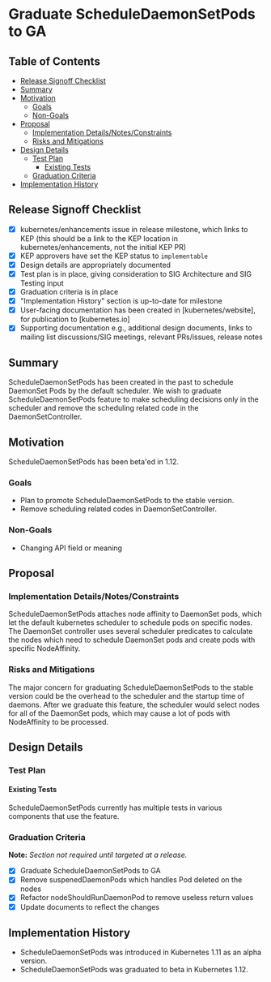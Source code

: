 # Graduate ScheduleDaemonSetPods to GA

## Table of Contents

<!-- toc -->
- [Release Signoff Checklist](#release-signoff-checklist)
- [Summary](#summary)
- [Motivation](#motivation)
  - [Goals](#goals)
  - [Non-Goals](#non-goals)
- [Proposal](#proposal)
  - [Implementation Details/Notes/Constraints](#implementation-detailsnotesconstraints)
  - [Risks and Mitigations](#risks-and-mitigations)
- [Design Details](#design-details)
  - [Test Plan](#test-plan)
    - [Existing Tests](#existing-tests)
  - [Graduation Criteria](#graduation-criteria)
- [Implementation History](#implementation-history)
<!-- /toc -->

## Release Signoff Checklist

- [x] kubernetes/enhancements issue in release milestone, which links to KEP (this should be a link to the KEP location in kubernetes/enhancements, not the initial KEP PR)
- [x] KEP approvers have set the KEP status to `implementable`
- [x] Design details are appropriately documented
- [x] Test plan is in place, giving consideration to SIG Architecture and SIG Testing input
- [x] Graduation criteria is in place
- [x] "Implementation History" section is up-to-date for milestone
- [x] User-facing documentation has been created in [kubernetes/website], for publication to [kubernetes.io]
- [x] Supporting documentation e.g., additional design documents, links to mailing list discussions/SIG meetings, relevant PRs/issues, release notes

## Summary

ScheduleDaemonSetPods has been created in the past to schedule DaemonSet Pods by the default scheduler. We wish to graduate ScheduleDaemonSetPods feature to make scheduling decisions only in the scheduler and remove the scheduling related code in the DaemonSetController.

## Motivation

ScheduleDaemonSetPods has been beta'ed in 1.12.

### Goals

+ Plan to promote ScheduleDaemonSetPods to the stable version.
+ Remove scheduling related codes in DaemonSetController.

### Non-Goals

+ Changing API field or meaning

## Proposal

### Implementation Details/Notes/Constraints

ScheduleDaemonSetPods attaches node affinity to DaemonSet pods, which let the default kubernetes scheduler to schedule pods on specific nodes. The DaemonSet controller uses several scheduler predicates to calculate the nodes which need to schedule DaemonSet pods and create pods with specific NodeAffinity.

### Risks and Mitigations

The major concern for graduating ScheduleDaemonSetPods to the stable version could be the overhead to the scheduler and the startup time of daemons. After we graduate this feature, the scheduler would select nodes for all of the DaemonSet pods, which may cause a lot of pods with NodeAffinity to be processed.

## Design Details

### Test Plan

#### Existing Tests

ScheduleDaemonSetPods currently has multiple tests in various components that use the feature.

### Graduation Criteria

**Note:** *Section not required until targeted at a release.*

- [x] Graduate ScheduleDaemonSetPods to GA
- [x] Remove suspenedDaemonPods which handles Pod deleted on the nodes
- [x] Refactor nodeShouldRunDaemonPod to remove useless return values
- [x] Update documents to reflect the changes

## Implementation History

+ ScheduleDaemonSetPods was introduced in Kubernetes 1.11 as an alpha version.
+ ScheduleDaemonSetPods was graduated to beta in Kubernetes 1.12.
